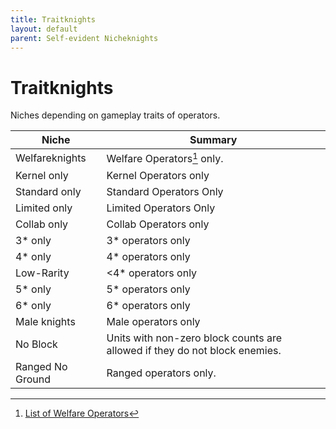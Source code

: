 ```yaml
---
title: Traitknights
layout: default
parent: Self-evident Nicheknights
---
```


# Traitknights

Niches depending on gameplay traits of operators.

| Niche | Summary |
| --- | --- |
| Welfareknights | Welfare Operators[^1] only. |
| Kernel only | Kernel Operators only |
| Standard only | Standard Operators Only |
| Limited only | Limited Operators Only |
| Collab only | Collab Operators only |
| 3* only | 3* operators only |
| 4* only | 4* operators only |
| Low-Rarity | <4* operators only |
| 5* only | 5* operators only |
| 6* only | 6* operators only |
| Male knights | Male operators only |
| No Block | Units with non-zero block counts are allowed if they do not block enemies. |
| Ranged No Ground | Ranged operators only. |

[^1]: [List of Welfare Operators](https://arknights.wiki.gg/wiki/Operator/Welfare)
